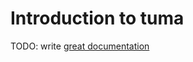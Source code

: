 # Introduction to tuma

TODO: write [great documentation](http://jacobian.org/writing/what-to-write/)
